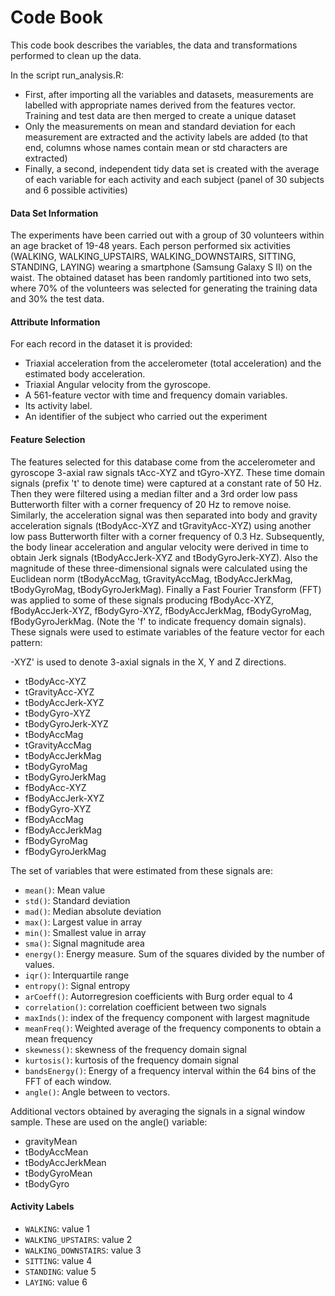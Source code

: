 # Code Book
This code book describes the variables, the data and transformations performed to clean up the data.

In the script run_analysis.R:
+	First, after importing all the variables and datasets, measurements are labelled with appropriate names derived from the features vector. Training and test data are then merged to create a unique dataset
+	Only the measurements on mean and standard deviation for each measurement are extracted and the activity labels are added (to that end, columns whose names contain mean or std characters are extracted)
+	Finally, a second, independent tidy data set is created with the average of each variable for each activity and each subject (panel of 30 subjects and 6 possible activities)

#### Data Set Information
The experiments have been carried out with a group of 30 volunteers within an age bracket of 19-48 years. Each person performed six activities (WALKING, WALKING_UPSTAIRS, WALKING_DOWNSTAIRS, SITTING, STANDING, LAYING) wearing a smartphone (Samsung Galaxy S II) on the waist. 
The obtained dataset has been randomly partitioned into two sets, where 70% of the volunteers was selected for generating the training data and 30% the test data. 

#### Attribute Information
For each record in the dataset it is provided: 
+ Triaxial acceleration from the accelerometer (total acceleration) and the estimated body acceleration. 
+ Triaxial Angular velocity from the gyroscope. 
+ A 561-feature vector with time and frequency domain variables. 
+ Its activity label. 
+ An identifier of the subject who carried out the experiment 

#### Feature Selection 
The features selected for this database come from the accelerometer and gyroscope 3-axial raw signals tAcc-XYZ and tGyro-XYZ. These time domain signals (prefix 't' to denote time) were captured at a constant rate of 50 Hz. Then they were filtered using a median filter and a 3rd order low pass Butterworth filter with a corner frequency of 20 Hz to remove noise. Similarly, the acceleration signal was then separated into body and gravity acceleration signals (tBodyAcc-XYZ and tGravityAcc-XYZ) using another low pass Butterworth filter with a corner frequency of 0.3 Hz. 
Subsequently, the body linear acceleration and angular velocity were derived in time to obtain Jerk signals (tBodyAccJerk-XYZ and tBodyGyroJerk-XYZ). Also the magnitude of these three-dimensional signals were calculated using the Euclidean norm (tBodyAccMag, tGravityAccMag, tBodyAccJerkMag, tBodyGyroMag, tBodyGyroJerkMag). 
Finally a Fast Fourier Transform (FFT) was applied to some of these signals producing fBodyAcc-XYZ, fBodyAccJerk-XYZ, fBodyGyro-XYZ, fBodyAccJerkMag, fBodyGyroMag, fBodyGyroJerkMag. (Note the 'f' to indicate frequency domain signals). 
These signals were used to estimate variables of the feature vector for each pattern:  

-XYZ' is used to denote 3-axial signals in the X, Y and Z directions.
+ tBodyAcc-XYZ
+ tGravityAcc-XYZ
+ tBodyAccJerk-XYZ
+ tBodyGyro-XYZ
+ tBodyGyroJerk-XYZ
+ tBodyAccMag
+ tGravityAccMag
+ tBodyAccJerkMag
+ tBodyGyroMag
+ tBodyGyroJerkMag
+ fBodyAcc-XYZ
+ fBodyAccJerk-XYZ
+ fBodyGyro-XYZ
+ fBodyAccMag
+ fBodyAccJerkMag
+ fBodyGyroMag
+ fBodyGyroJerkMag

The set of variables that were estimated from these signals are: 
+ `mean()`: Mean value
+ `std()`: Standard deviation
+ `mad()`: Median absolute deviation 
+ `max()`: Largest value in array
+ `min()`: Smallest value in array
+ `sma()`: Signal magnitude area
+ `energy()`: Energy measure. Sum of the squares divided by the number of values. 
+ `iqr()`: Interquartile range 
+ `entropy()`: Signal entropy
+ `arCoeff()`: Autorregresion coefficients with Burg order equal to 4
+ `correlation()`: correlation coefficient between two signals
+ `maxInds()`: index of the frequency component with largest magnitude
+ `meanFreq()`: Weighted average of the frequency components to obtain a mean frequency
+ `skewness()`: skewness of the frequency domain signal 
+ `kurtosis()`: kurtosis of the frequency domain signal 
+ `bandsEnergy()`: Energy of a frequency interval within the 64 bins of the FFT of each window.
+ `angle()`: Angle between to vectors.

Additional vectors obtained by averaging the signals in a signal window sample. These are used on the angle() variable:
+ gravityMean
+ tBodyAccMean
+ tBodyAccJerkMean
+ tBodyGyroMean
+ tBodyGyro

#### Activity Labels
+	`WALKING`: value 1  
+	`WALKING_UPSTAIRS`: value 2  
+	`WALKING_DOWNSTAIRS`: value 3  
+	`SITTING`: value 4  
+	`STANDING`: value 5  
+	`LAYING`: value 6   
